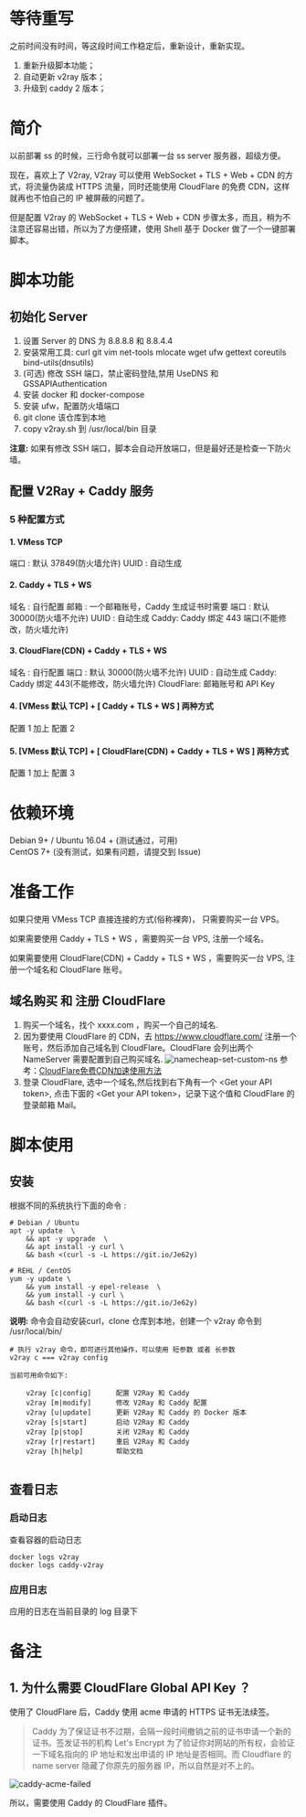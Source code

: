 # 等待重写

之前时间没有时间，等这段时间工作稳定后，重新设计，重新实现。

1. 重新升级脚本功能；
2. 自动更新 v2ray 版本；
3. 升级到 caddy 2 版本；

# 简介
以前部署 ss 的时候，三行命令就可以部署一台 ss server 服务器，超级方便。

现在，喜欢上了 V2ray, V2ray 可以使用 WebSocket + TLS + Web + CDN 的方式，将流量伪装成 HTTPS 流量，同时还能使用 CloudFlare 的免费 CDN，这样就再也不怕自己的 IP 被屏蔽的问题了。

但是配置 V2ray 的 WebSocket + TLS + Web + CDN 步骤太多，而且，稍为不注意还容易出错，所以为了方便搭建，使用 Shell 基于 Docker 做了一个一键部署脚本。

# 脚本功能

## 初始化 Server
1. 设置 Server 的 DNS 为 8.8.8.8 和 8.8.4.4
2. 安装常用工具: curl git vim net-tools mlocate wget ufw gettext coreutils bind-utils(dnsutils)
3. (可选) 修改 SSH 端口，禁止密码登陆,禁用 UseDNS 和 GSSAPIAuthentication
4. 安装 docker 和 docker-compose
5. 安装 ufw，配置防火墙端口
6. git clone 该仓库到本地
7. copy v2ray.sh 到 /usr/local/bin 目录

**注意:** 如果有修改 SSH 端口，脚本会自动开放端口，但是最好还是检查一下防火墙。

## 配置 V2Ray + Caddy 服务
### 5 种配置方式
#### 1. VMess TCP
端口 : 默认 37849(防火墙允许)
UUID : 自动生成

#### 2. Caddy + TLS + WS
域名 : 自行配置
邮箱 : 一个邮箱账号，Caddy 生成证书时需要
端口 : 默认 30000(防火墙不允许)
UUID : 自动生成
Caddy: Caddy 绑定 443 端口(不能修改，防火墙允许)

#### 3. CloudFlare(CDN) + Caddy + TLS + WS
域名 : 自行配置
端口 : 默认 30000(防火墙不允许)
UUID : 自动生成
Caddy: Caddy 绑定 443(不能修改，防火墙允许)
CloudFlare: 邮箱账号和 API Key

#### 4. [VMess 默认 TCP] + [ Caddy + TLS + WS ] 两种方式
配置 1 加上 配置 2


#### 5. [VMess 默认 TCP] + [ CloudFlare(CDN) + Caddy + TLS + WS ] 两种方式
配置 1 加上 配置 3

# 依赖环境
Debian 9+ / Ubuntu 16.04 + (测试通过，可用)     
CentOS 7+ (没有测试，如果有问题，请提交到 Issue)

# 准备工作
如果只使用 VMess TCP 直接连接的方式(俗称裸奔)， 只需要购买一台 VPS。

如果需要使用 Caddy + TLS + WS ，需要购买一台 VPS, 注册一个域名。

如果需要使用 CloudFlare(CDN) + Caddy + TLS + WS ，需要购买一台 VPS, 注册一个域名和 CloudFlare 账号。

## 域名购买 和 注册 CloudFlare
1. 购买一个域名，找个 xxxx.com ，购买一个自己的域名.
2. 因为要使用 CloudFlare 的 CDN，去 https://www.cloudflare.com/ 注册一个账号，然后添加自己域名到 CloudFlare。CloudFlare 会列出两个 NameServer 需要配置到自己购买域名.
    ![namecheap-set-custom-ns](https://img.tupm.net/2019/09/59F435E69681B8091B72F3EDD75103F8.jpg)
    参考：[CloudFlare免费CDN加速使用方法](https://zhuanlan.zhihu.com/p/29891330)
3. 登录 CloudFlare, 选中一个域名,然后找到右下角有一个 &lt;Get your API token&gt;, 点击下面的 &lt;Get your API token&gt;，记录下这个值和 CloudFlare 的登录邮箱 Mail。

# 脚本使用

## 安装

根据不同的系统执行下面的命令 :

```shell
# Debian / Ubuntu
apt -y update  \
    && apt -y upgrade  \
    && apt install -y curl \
    && bash <(curl -s -L https://git.io/Je62y)

# REHL / CentOS
yum -y update \
    && yum install -y epel-release  \
    && yum install -y curl \
    && bash <(curl -s -L https://git.io/Je62y)

```

**说明:**
命令会自动安装curl，clone 仓库到本地，创建一个 v2ray 命令到 /usr/local/bin/

```shell
# 执行 v2ray 命令，即可进行其他操作，可以使用 短参数 或者 长参数
v2ray c === v2ray config

当前可用命令如下:

    v2ray [c|config]      配置 V2Ray 和 Caddy
    v2ray [m|modify]      修改 V2Ray 和 Caddy 配置
    v2ray [u|update]      更新 V2Ray 和 Caddy 的 Docker 版本
    v2ray [s|start]       启动 V2Ray 和 Caddy
    v2ray [p|stop]        关闭 V2Ray 和 Caddy
    v2ray [r|restart]     重启 V2Ray 和 Caddy
    v2ray [h|help]        帮助文档
    
```

## 查看日志
### 启动日志
查看容器的启动日志

```shell
docker logs v2ray
docker logs caddy-v2ray
```
### 应用日志
应用的日志在当前目录的 log 目录下


# 备注
## 1. 为什么需要 CloudFlare Global API Key ？
使用了 CloudFlare 后，Caddy 使用 acme 申请的 HTTPS 证书无法续签。
>Caddy 为了保证证书不过期，会隔一段时间撤销之前的证书申请一个新的证书。签发证书的机构 Let's Encrypt 为了验证你对网站的所有权，会验证一下域名指向的 IP 地址和发出申请的 IP 地址是否相同。而 Cloudflare 的 name server 隐藏了你原先的服务器 IP，所以自然是对不上的。

![caddy-acme-failed](https://img.tupm.net/2019/09/D016C61768F6D9EC35E58400AF0BDC50.jpg)

所以，需要使用 Caddy 的 CloudFlare 插件。
